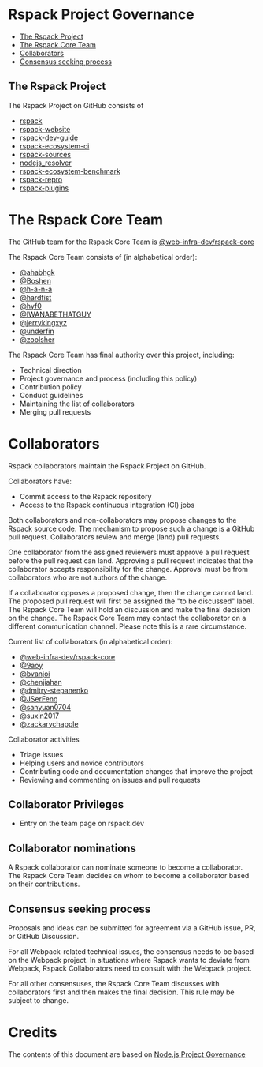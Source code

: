 # Rspack Project Governance

<!-- TOC -->

* [The Rspack Project](#the-rspack-project)
* [The Rspack Core Team](#the-rspack-core-team)
* [Collaborators](#collaborators)
* [Consensus seeking process](#consensus-seeking-process)

<!-- /TOC -->

## The Rspack Project

The Rspack Project on GitHub consists of

- [rspack](https://github.com/web-infra-dev/rspack)
- [rspack-website](https://github.com/web-infra-dev/rspack-website)
- [rspack-dev-guide](https://github.com/web-infra-dev/rspack-dev-guide)
- [rspack-ecosystem-ci](https://github.com/web-infra-dev/rspack-ecosystem-ci)
- [rspack-sources](https://github.com/web-infra-dev/rspack-sources)
- [nodejs_resolver](https://github.com/web-infra-dev/nodejs_resolver)
- [rspack-ecosystem-benchmark](https://github.com/web-infra-dev/rspack-ecosystem-benchmark)
- [rspack-repro](https://github.com/web-infra-dev/rspack-repro)
- [rspack-plugins](https://github.com/rspack-contrib/rspack-plugins)

# The Rspack Core Team

The GitHub team for the Rspack Core Team is [@web-infra-dev/rspack-core]

The Rspack Core Team consists of (in alphabetical order):

- [@ahabhgk]
- [@Boshen]
- [@h-a-n-a]
- [@hardfist]
- [@hyf0]
- [@IWANABETHATGUY]
- [@jerrykingxyz]
- [@underfin]
- [@zoolsher]

The Rspack Core Team has final authority over this project, including:

- Technical direction
- Project governance and process (including this policy)
- Contribution policy
- Conduct guidelines
- Maintaining the list of collaborators
- Merging pull requests

# Collaborators

Rspack collaborators maintain the Rspack Project on GitHub.

Collaborators have:

- Commit access to the Rspack repository
- Access to the Rspack continuous integration (CI) jobs

Both collaborators and non-collaborators may propose changes to the Rspack source code.
The mechanism to propose such a change is a GitHub pull request.
Collaborators review and merge (land) pull requests.

One collaborator from the assigned reviewers must approve a pull request before the pull request can land.
Approving a pull request indicates that the collaborator accepts responsibility for the change.
Approval must be from collaborators who are not authors of the change.

If a collaborator opposes a proposed change, then the change cannot land. The proposed pull request will first be assigned the "to be discussed" label.
The Rspack Core Team will hold an discussion and make the final decision on the change.
The Rspack Core Team may contact the collaborator on a different communication channel.
Please note this is a rare circumstance.

Current list of collaborators (in alphabetical order):

- [@web-infra-dev/rspack-core]
- [@9aoy]
- [@bvanjoi]
- [@chenjiahan]
- [@dmitry-stepanenko]
- [@JSerFeng]
- [@sanyuan0704]
- [@suxin2017]
- [@zackarychapple]

Collaborator activities
- Triage issues
- Helping users and novice contributors
- Contributing code and documentation changes that improve the project
- Reviewing and commenting on issues and pull requests

## Collaborator Privileges

- Entry on the team page on rspack.dev

## Collaborator nominations

A Rspack collaborator can nominate someone to become a collaborator.
The Rspack Core Team decides on whom to become a collaborator based on their contributions.

## Consensus seeking process

Proposals and ideas can be submitted for agreement via a GitHub issue, PR, or GitHub Discussion.

For all Webpack-related technical issues, the consensus needs to be based on the Webpack project.
In situations where Rspack wants to deviate from Webpack,
Rspack Collaborators need to consult with the Webpack project.

For all other consensuses, the Rspack Core Team discusses with collaborators first and then makes the final decision.
This rule may be subject to change.

# Credits

The contents of this document are based on [Node.js Project Governance](https://github.com/nodejs/node/blob/main/GOVERNANCE.md)

[@web-infra-dev/rspack-core]: https://github.com/orgs/web-infra-dev/teams/rspack-core
[@ahabhgk]: https://github.com/ahabhgk
[@Boshen]: https://github.com/Boshen
[@h-a-n-a]: https://github.com/h-a-n-a
[@hardfist]: https://github.com/hardfist
[@hyf0]: https://github.com/hyf0
[@IWANABETHATGUY]: https://github.com/IWANABETHATGUY
[@jerrykingxyz]: https://github.com/jerrykingxyz
[@underfin]: https://github.com/underfin
[@zoolsher]: https://github.com/zoolsher
[@9aoy]: https://github.com/9aoy
[@bvanjoi]: https://github.com/bvanjoi
[@chenjiahan]: https://github.com/chenjiahan
[@dmitry-stepanenko]: https://github.com/dmitry-stepanenko
[@JSerFeng]: https://github.com/JSerFeng
[@sanyuan0704]: https://github.com/sanyuan0704
[@suxin2017]: https://github.com/suxin2017
[@zackarychapple]: https://github.com/zackarychapple
